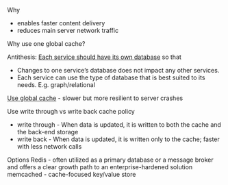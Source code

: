 Why
* enables faster content delivery 
* reduces main server network traffic

Why use one global cache?

Antithesis: [Each service should have its own database](https://microservices.io/patterns/data/database-per-service.html) so that

-   Changes to one service’s database does not impact any other services.
-   Each service can use the type of database that is best suited to its needs. E.g. graph/relational

  

[Use global cache](https://youtu.be/U3RkDLtS7uY?t=468) - slower but more resilient to server crashes

Use write through vs write back cache policy
* write through - When data is updated, it is written to both the cache and the back-end storage
* write back - When data is updated, it is written only to the cache; faster with less network calls


Options
Redis - often utilized as a primary database or a message broker and offers a clear growth path to an enterprise-hardened solution
memcached - cache-focused key/value store